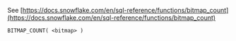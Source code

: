 See [https://docs.snowflake.com/en/sql-reference/functions/bitmap_count](https://docs.snowflake.com/en/sql-reference/functions/bitmap_count)
```
BITMAP_COUNT( <bitmap> )
```
